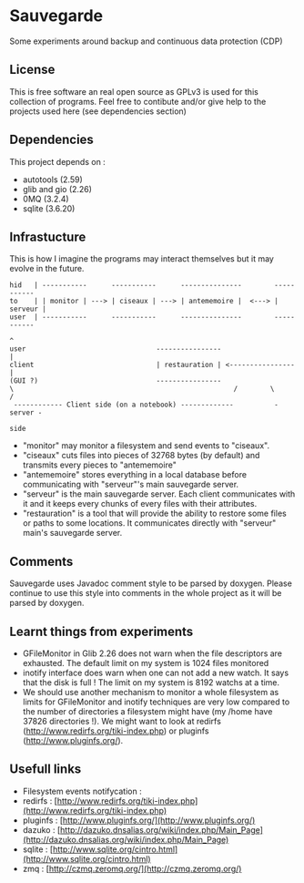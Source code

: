 Sauvegarde
==========

Some experiments around backup and continuous data protection (CDP)

License
-------

This is free software an real open source as GPLv3 is used for this
collection of programs. Feel free to contibute and/or give help to the
projects used here (see dependencies section)


Dependencies
------------

This project depends on :

* autotools     (2.59)
* glib and gio  (2.26)
* 0MQ           (3.2.4)
* sqlite        (3.6.20)


Infrastucture
-------------

This is how I imagine the programs may interact themselves but it may
evolve in the future.

    hid   | -----------      -----------      ---------------        -----------
    to    | | monitor | ---> | ciseaux | ---> | antememoire |  <---> | serveur |
    user  | -----------      -----------      ---------------        -----------
                                                                          ^
    user                                ----------------                  |
    client                              | restauration | <----------------|
    (GUI ?)                             ----------------
    \                                                      /        \          /
     ------------ Client side (on a notebook) -------------          - server -
                                                                        side


* "monitor" may monitor a filesystem and send events to "ciseaux".
* "ciseaux" cuts files into pieces of 32768 bytes (by default) and transmits
  every pieces to "antememoire"
* "antememoire" stores everything in a local database before communicating
  with "serveur"'s main sauvegarde server.
* "serveur" is the main sauvegarde server. Each client communicates with it
  and it keeps every chunks of every files with their attributes.
* "restauration" is a tool that will provide the ability to restore some
  files or paths to some locations. It communicates directly with "serveur"
  main's sauvegarde server.


Comments
--------

Sauvegarde uses Javadoc comment style to be parsed by doxygen. Please
continue to use this style into comments in the whole project as it will
be parsed by doxygen.


Learnt things from experiments
------------------------------

* GFileMonitor in Glib 2.26 does not warn when the file descriptors are
  exhausted. The default limit on my system is 1024 files monitored
* inotify interface does warn when one can not add a new watch. It says
  that the disk is full ! The limit on my system is 8192 watchs at a time.
* We should use another mechanism to monitor a whole filesystem as limits
  for GFileMonitor and inotify techniques are very low compared to the
  number of directories a filesystem might have (my /home have 37826
  directories !). We might want to look at redirfs
  (http://www.redirfs.org/tiki-index.php) or pluginfs
  (http://www.pluginfs.org/).


Usefull links
-------------
* Filesystem events notifycation :
 * redirfs  : [http://www.redirfs.org/tiki-index.php](http://www.redirfs.org/tiki-index.php)
 * pluginfs : [http://www.pluginfs.org/](http://www.pluginfs.org/)
 * dazuko   : [http://dazuko.dnsalias.org/wiki/index.php/Main_Page](http://dazuko.dnsalias.org/wiki/index.php/Main_Page)
* sqlite   : [http://www.sqlite.org/cintro.html](http://www.sqlite.org/cintro.html)
* zmq      : [http://czmq.zeromq.org/](http://czmq.zeromq.org/)




